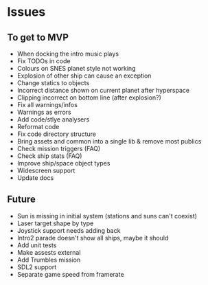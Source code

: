 # Issues

## To get to MVP
- When docking the intro music plays
- Fix TODOs in code
- Colours on SNES planet style not working
- Explosion of other ship can cause an exception
- Change statics to objects
- Incorrect distance shown on current planet after hyperspace
- Clipping incorrect on bottom line (after explosion?)
- Fix all warnings/infos
- Warnings as errors
- Add code/stlye analysers
- Reformat code
- Fix code directory structure
- Bring assets and common into a single lib & remove most publics
- Check mission triggers (FAQ)
- Check ship stats (FAQ)
- Improve ship/space object types
- Widescreen support
- Update docs

## Future
- Sun is missing in initial system (stations and suns can't coexist)
- Laser target shape by type
- Joystick support needs adding back
- Intro2 parade doesn't show all ships, maybe it should
- Add unit tests
- Make assests external
- Add Trumbles mission
- SDL2 support
- Separate game speed from framerate
